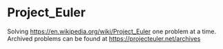 # Project_Euler
Solving https://en.wikipedia.org/wiki/Project_Euler one problem at a time. Archived problems can be found at https://projecteuler.net/archives

